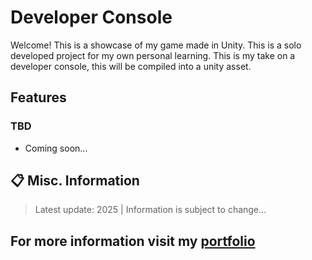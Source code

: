 # Developer Console

Welcome! This is a showcase of my game made in Unity. This is a solo developed project for my own personal learning. This is my take on a developer console, this will be compiled into a unity asset.


## Features
### TBD
+ Coming soon...
  
## 📋 Misc. Information
> Latest update: 2025 | Information is subject to change...
## For more information visit my [portfolio](https://camrenaa.github.io/)
